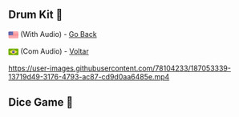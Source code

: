 ## Drum Kit :drum:

<img src="img/us-flag.png" height="20" align="center"> (With Audio) - <a href="README.md"> Go Back</a>

<img src="img/br-flag.png" height="20" align="center"> (Com Audio) - <a href="README-pt.md"> Voltar</a>


https://user-images.githubusercontent.com/78104233/187053339-13719d49-3176-4793-ac87-cd9d0aa6485e.mp4



## Dice Game :game_die:
